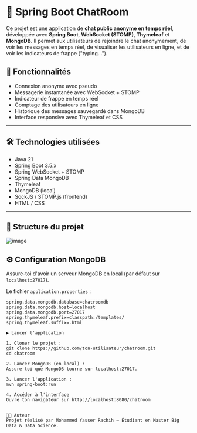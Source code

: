 # 💬 Spring Boot ChatRoom

Ce projet est une application de **chat public anonyme en temps réel**, développée avec **Spring Boot**, **WebSocket (STOMP)**, **Thymeleaf** et **MongoDB**. Il permet aux utilisateurs de rejoindre le chat anonymement, de voir les messages en temps réel, de visualiser les utilisateurs en ligne, et de voir les indicateurs de frappe ("typing...").

## 🚀 Fonctionnalités

- Connexion anonyme avec pseudo
- Messagerie instantanée avec WebSocket + STOMP
- Indicateur de frappe en temps réel
- Comptage des utilisateurs en ligne
- Historique des messages sauvegardé dans MongoDB
- Interface responsive avec Thymeleaf et CSS

---

## 🛠️ Technologies utilisées

- Java 21
- Spring Boot 3.5.x
- Spring WebSocket + STOMP
- Spring Data MongoDB
- Thymeleaf
- MongoDB (local)
- SockJS / STOMP.js (frontend)
- HTML / CSS

---

## 📁 Structure du projet

![image](https://github.com/user-attachments/assets/21dca80b-549f-429c-9504-1fdf6fd87a3f)


## ⚙️ Configuration MongoDB

Assure-toi d'avoir un serveur MongoDB en local (par défaut sur `localhost:27017`).

Le fichier `application.properties` :

```properties
spring.data.mongodb.database=chatroomdb
spring.data.mongodb.host=localhost
spring.data.mongodb.port=27017
spring.thymeleaf.prefix=classpath:/templates/
spring.thymeleaf.suffix=.html

▶️ Lancer l'application 

1. Cloner le projet : 
git clone https://github.com/ton-utilisateur/chatroom.git
cd chatroom

2. Lancer MongoDB (en local) : 
Assure-toi que MongoDB tourne sur localhost:27017.

3. Lancer l'application : 
mvn spring-boot:run 

4. Accéder à l'interface
Ouvre ton navigateur sur http://localhost:8080/chatroom


👨‍💻 Auteur
Projet réalisé par Mohammed Yasser Rachih – Étudiant en Master Big Data & Data Science.
